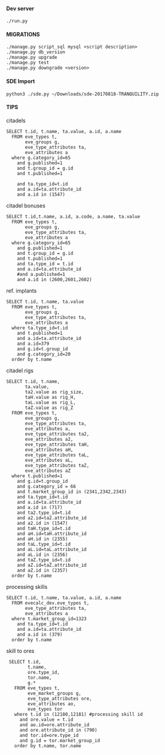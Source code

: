 #### Dev server

    ./run.py

#### MIGRATIONS
    ./manage.py script_sql mysql <script description>
    ./manage.py db_version
    ./manage.py upgrade
    ./manage.py test
    ./manage.py downgrade <version>

#### SDE Import
    python3 ./sde.py ~/Downloads/sde-20170818-TRANQUILITY.zip
        
#### TIPS

citadels

    SELECT t.id, t.name, ta.value, a.id, a.name
      FROM eve_types t,
           eve_groups g,
		   eve_type_attributes ta,
           eve_attributes a
      where g.category_id=65 
        and g.published=1
        and t.group_id = g.id 
    	and t.published=1
        
		and ta.type_id=t.id
        and a.id=ta.attribute_id
        and a.id in (1547)  
    	
citadel bonuses    
    	
    SELECT t.id,t.name, a.id, a.code, a.name, ta.value
      FROM eve_types t,
           eve_groups g,
           eve_type_attributes ta,
           eve_attributes a
      where g.category_id=65 
        and g.published=1
        and t.group_id = g.id 
        and t.published=1
        and ta.type_id = t.id
        and a.id=ta.attribute_id
        #and a.published=1
        and a.id in (2600,2601,2602)
        
ref. implants

    SELECT t.id, t.name, ta.value
      FROM eve_types t,
           eve_groups g,
           eve_type_attributes ta,
           eve_attributes a
      where ta.type_id=t.id
        and t.published=1
        and a.id=ta.attribute_id
        and a.id=379
        and g.id=t.group_id
        and g.category_id=20
      order by t.name       
      
citadel rigs

    SELECT t.id, t.name,             
           ta.value, 
           ta2.value as rig_size,           
           taH.value as rig_H,
           taL.value as rig_L,
           taZ.value as rig_Z
      FROM eve_types t,
           eve_groups g,
           eve_type_attributes ta,
           eve_attributes a,
           eve_type_attributes ta2,
           eve_attributes a2,
           eve_type_attributes taH,
           eve_attributes aH,           
           eve_type_attributes taL,
           eve_attributes aL,           
           eve_type_attributes taZ,
           eve_attributes aZ
      where t.published=1
        and g.id=t.group_id
        and g.category_id = 66
        and t.market_group_id in (2341,2342,2343)
        and ta.type_id=t.id
        and a.id=ta.attribute_id
        and a.id in (717)
        and ta2.type_id=t.id
        and a2.id=ta2.attribute_id
        and a2.id in (1547)        
        and taH.type_id=t.id
        and aH.id=taH.attribute_id
        and aH.id in (2355)        
        and taL.type_id=t.id
        and aL.id=taL.attribute_id
        and aL.id in (2356)        
        and taZ.type_id=t.id
        and aZ.id=taZ.attribute_id
        and aZ.id in (2357)
      order by t.name  
            
processing skills

    SELECT t.id, t.name, ta.value, a.id, a.name
      FROM evecalc_dev.eve_types t,
           eve_type_attributes ta,
           eve_attributes a
      where t.market_group_id=1323
        and ta.type_id=t.id
        and a.id=ta.attribute_id
        and a.id in (379)
      order by t.name      
         
skill to ores
         
     SELECT t.id, 
            t.name, 
            ore.type_id, 
            tor.name,
            g.*
       FROM eve_types t,       
            eve_market_groups g,
            eve_type_attributes ore,
            eve_attributes ao,
            eve_types tor
       where t.id in (12180,12181) #processing skill id
         and ore.value = t.id
         and ao.id=ore.attribute_id
         and ore.attribute_id in (790)
         and tor.id=ore.type_id
         and g.id = tor.market_group_id
       order by t.name, tor.name